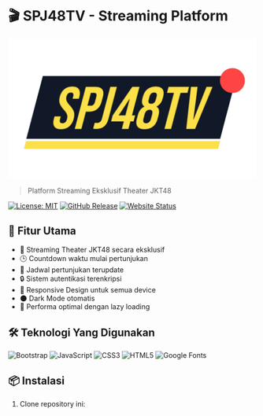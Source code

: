 # 🎬 SPJ48TV - Streaming Platform

![SPJ48TV Logo](./assets/logo.png)

> Platform Streaming Eksklusif Theater JKT48

[![License: MIT](https://img.shields.io/badge/License-MIT-gold.svg)](https://opensource.org/licenses/MIT)
[![GitHub Release](https://img.shields.io/github/v/release/spj48tv/spj48tv?color=gold)](https://github.com/spj48tv/spj48tv/releases)
[![Website Status](https://img.shields.io/website?url=https%3A%2F%2Fspj48tv.github.io&label=Status&color=gold)](https://spj48tv.github.io)

## 🌟 Fitur Utama

- 🎥 Streaming Theater JKT48 secara eksklusif
- 🕒 Countdown waktu mulai pertunjukan
- 📅 Jadwal pertunjukan terupdate
- 🔒 Sistem autentikasi terenkripsi
- 📱 Responsive Design untuk semua device
- 🌑 Dark Mode otomatis
- 🚀 Performa optimal dengan lazy loading

## 🛠 Teknologi Yang Digunakan

![Bootstrap](https://img.shields.io/badge/Bootstrap-563D7C?style=for-the-badge&logo=bootstrap&logoColor=white)
![JavaScript](https://img.shields.io/badge/JavaScript-F7DF1E?style=for-the-badge&logo=javascript&logoColor=black)
![CSS3](https://img.shields.io/badge/CSS3-1572B6?style=for-the-badge&logo=css3&logoColor=white)
![HTML5](https://img.shields.io/badge/HTML5-E34F26?style=for-the-badge&logo=html5&logoColor=white)
![Google Fonts](https://img.shields.io/badge/Google_Fonts-4285F4?style=for-the-badge&logo=google-fonts&logoColor=white)

## 📦 Instalasi

1. Clone repository ini: